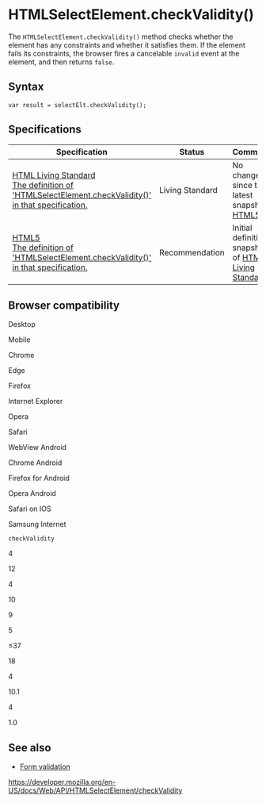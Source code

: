 # HTMLSelectElement.checkValidity()

The `HTMLSelectElement.checkValidity()` method checks whether the element has any constraints and whether it satisfies them. If the element fails its constraints, the browser fires a cancelable `invalid` event at the element, and then returns `false`.

## Syntax

    var result = selectElt.checkValidity();

## Specifications

<table><thead><tr class="header"><th>Specification</th><th>Status</th><th>Comment</th></tr></thead><tbody><tr class="odd"><td><a href="https://html.spec.whatwg.org/multipage/#dom-cva-checkvalidity">HTML Living Standard<br />
<span class="small">The definition of 'HTMLSelectElement.checkValidity()' in that specification.</span></a></td><td><span class="spec-living">Living Standard</span></td><td>No change since the latest snapshot, <a href="https://www.w3.org/TR/html52/">HTML5</a>.</td></tr><tr class="even"><td><a href="https://www.w3.org/TR/html52/forms.html#dom-cva-checkvalidity">HTML5<br />
<span class="small">The definition of 'HTMLSelectElement.checkValidity()' in that specification.</span></a></td><td><span class="spec-rec">Recommendation</span></td><td>Initial definition, snapshot of <a href="https://html.spec.whatwg.org/multipage/">HTML Living Standard</a></td></tr></tbody></table>

## Browser compatibility

Desktop

Mobile

Chrome

Edge

Firefox

Internet Explorer

Opera

Safari

WebView Android

Chrome Android

Firefox for Android

Opera Android

Safari on IOS

Samsung Internet

`checkValidity`

4

12

4

10

9

5

≤37

18

4

10.1

4

1.0

## See also

- [Form validation](https://developer.mozilla.org/en-US/docs/Web/Guide/HTML/HTML5/Constraint_validation)

<a href="https://developer.mozilla.org/en-US/docs/Web/API/HTMLSelectElement/checkValidity" class="_attribution-link">https://developer.mozilla.org/en-US/docs/Web/API/HTMLSelectElement/checkValidity</a>

